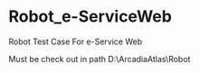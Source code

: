 # Robot_e-ServiceWeb
Robot Test Case For e-Service Web

Must be check out in path D:\ArcadiaAtlas\Robot
